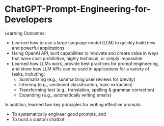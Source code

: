 # ChatGPT-Prompt-Engineering-for-Developers
Learning Outcomes:
- Learned how to use a large language model (LLM) to quickly build new and powerful applications
- Using OpenAI API, built capabilities to innovate and create value in ways that were cost-prohibitive, highly technical, or simply impossible
- Learned how LLMs work, provide best practices for prompt engineering, and show how LLM APIs can be used in applications for a variety of tasks, including:
  * Summarizing (e.g., summarizing user reviews for brevity)
  * Inferring (e.g., sentiment classification, topic extraction)
  * Transforming text (e.g., translation, spelling & grammar correction)
  * Expanding (e.g., automatically writing emails)

In addition, learned two key principles for writing effective prompts:
- To systematically engineer good prompts, and
- To build a custom chatbot
